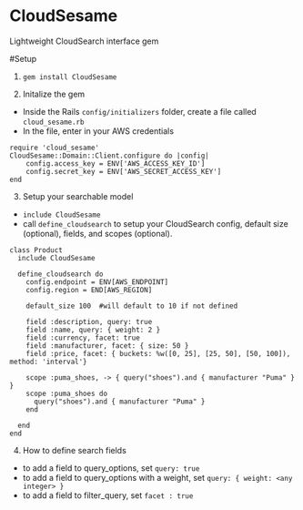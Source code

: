 # CloudSesame
Lightweight CloudSearch interface gem

#Setup 
1. `gem install CloudSesame`

2. Initalize the gem 
- Inside the Rails `config/initializers` folder, create a file called `cloud_sesame.rb`
- In the file, enter in your AWS credentials

```
require 'cloud_sesame'
CloudSesame::Domain::Client.configure do |config|
	config.access_key = ENV['AWS_ACCESS_KEY_ID']
	config.secret_key = ENV['AWS_SECRET_ACCESS_KEY']
end
```

3. Setup your searchable model

- `include CloudSesame`
- call `define_cloudsearch` to setup your CloudSearch config, default size (optional), fields, and scopes (optional).

```
class Product
  include CloudSesame  
  
  define_cloudsearch do 
    config.endpoint = ENV[AWS_ENDPOINT]
    config.region = END[AWS_REGION]
    
    default_size 100  #will default to 10 if not defined
    
    field :description, query: true 
    field :name, query: { weight: 2 }
    field :currency, facet: true 
    field :manufacturer, facet: { size: 50 }
    field :price, facet: { buckets: %w([0, 25], [25, 50], [50, 100]), method: 'interval'}
    
    scope :puma_shoes, -> { query("shoes").and { manufacturer "Puma" } } 
    scope :puma_shoes do 
      query("shoes").and { manufacturer "Puma" } 
    end

  end
end
```

4. How to define search fields 
- to add a field to query_options, set `query: true` 
- to add a field to query_options with a weight, set `query: { weight: <any integer> }`
- to add a field to filter_query, set `facet : true`
